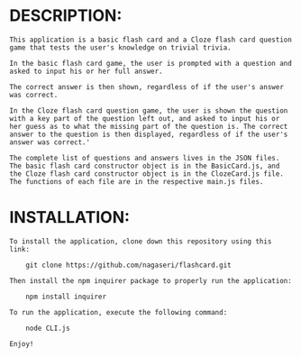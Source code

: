 # DESCRIPTION: 

	This application is a basic flash card and a Cloze flash card question game that tests the user's knowledge on trivial trivia. 

	In the basic flash card game, the user is prompted with a question and asked to input his or her full answer. 

	The correct answer is then shown, regardless of if the user's answer was correct.

	In the Cloze flash card question game, the user is shown the question with a key part of the question left out, and asked to input his or her guess as to what the missing part of the question is. The correct answer to the question is then displayed, regardless of if the user's answer was correct.'

	The complete list of questions and answers lives in the JSON files. The basic flash card constructor object is in the BasicCard.js, and the Cloze flash card constructor object is in the ClozeCard.js file. The functions of each file are in the respective main.js files. 

# INSTALLATION: 

	To install the application, clone down this repository using this link:

	    git clone https://github.com/nagaseri/flashcard.git

	Then install the npm inquirer package to properly run the application: 

	    npm install inquirer

	To run the application, execute the following command: 

	    node CLI.js

	Enjoy!
